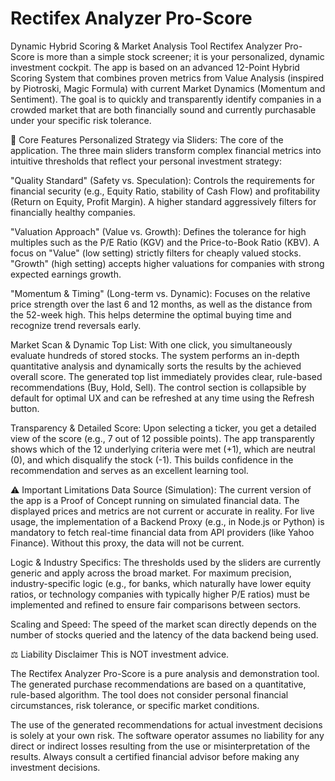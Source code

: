 # Rectifex Analyzer Pro-Score
Dynamic Hybrid Scoring & Market Analysis Tool
Rectifex Analyzer Pro-Score is more than a simple stock screener; it is your personalized, dynamic investment cockpit. The app is based on an advanced 12-Point Hybrid Scoring System that combines proven metrics from Value Analysis (inspired by Piotroski, Magic Formula) with current Market Dynamics (Momentum and Sentiment). The goal is to quickly and transparently identify companies in a crowded market that are both financially sound and currently purchasable under your specific risk tolerance.

🚀 Core Features
Personalized Strategy via Sliders: The core of the application. The three main sliders transform complex financial metrics into intuitive thresholds that reflect your personal investment strategy:

"Quality Standard" (Safety vs. Speculation): Controls the requirements for financial security (e.g., Equity Ratio, stability of Cash Flow) and profitability (Return on Equity, Profit Margin). A higher standard aggressively filters for financially healthy companies.

"Valuation Approach" (Value vs. Growth): Defines the tolerance for high multiples such as the P/E Ratio (KGV) and the Price-to-Book Ratio (KBV). A focus on "Value" (low setting) strictly filters for cheaply valued stocks. "Growth" (high setting) accepts higher valuations for companies with strong expected earnings growth.

"Momentum & Timing" (Long-term vs. Dynamic): Focuses on the relative price strength over the last 6 and 12 months, as well as the distance from the 52-week high. This helps determine the optimal buying time and recognize trend reversals early.

Market Scan & Dynamic Top List: With one click, you simultaneously evaluate hundreds of stored stocks. The system performs an in-depth quantitative analysis and dynamically sorts the results by the achieved overall score. The generated top list immediately provides clear, rule-based recommendations (Buy, Hold, Sell). The control section is collapsible by default for optimal UX and can be refreshed at any time using the Refresh button.

Transparency & Detailed Score: Upon selecting a ticker, you get a detailed view of the score (e.g., 7 out of 12 possible points). The app transparently shows which of the 12 underlying criteria were met (+1), which are neutral (0), and which disqualify the stock (-1). This builds confidence in the recommendation and serves as an excellent learning tool.

⚠️ Important Limitations
Data Source (Simulation): The current version of the app is a Proof of Concept running on simulated financial data. The displayed prices and metrics are not current or accurate in reality. For live usage, the implementation of a Backend Proxy (e.g., in Node.js or Python) is mandatory to fetch real-time financial data from API providers (like Yahoo Finance). Without this proxy, the data will not be current.

Logic & Industry Specifics: The thresholds used by the sliders are currently generic and apply across the broad market. For maximum precision, industry-specific logic (e.g., for banks, which naturally have lower equity ratios, or technology companies with typically higher P/E ratios) must be implemented and refined to ensure fair comparisons between sectors.

Scaling and Speed: The speed of the market scan directly depends on the number of stocks queried and the latency of the data backend being used.

⚖️ Liability Disclaimer
This is NOT investment advice.

The Rectifex Analyzer Pro-Score is a pure analysis and demonstration tool. The generated purchase recommendations are based on a quantitative, rule-based algorithm. The tool does not consider personal financial circumstances, risk tolerance, or specific market conditions.

The use of the generated recommendations for actual investment decisions is solely at your own risk. The software operator assumes no liability for any direct or indirect losses resulting from the use or misinterpretation of the results. Always consult a certified financial advisor before making any investment decisions.
